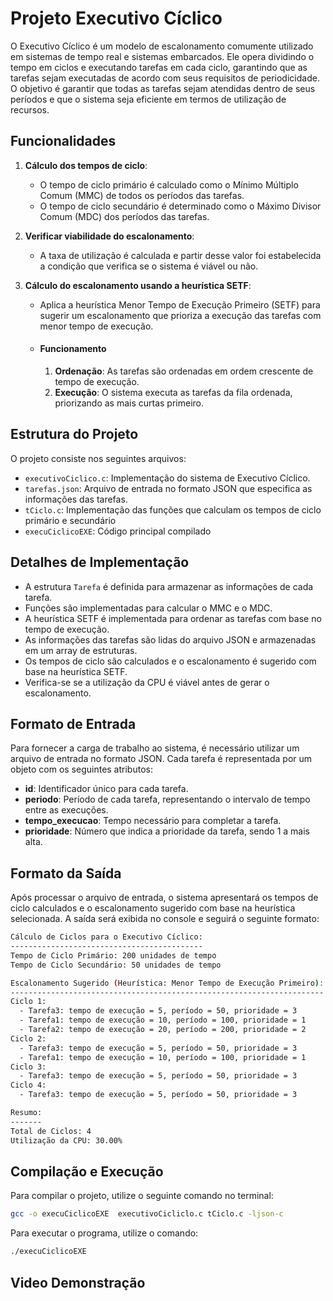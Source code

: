 
# Projeto Executivo Cíclico

O Executivo Cíclico é um modelo de escalonamento comumente utilizado em sistemas de tempo real e sistemas embarcados. Ele opera dividindo o tempo em ciclos e executando tarefas em cada ciclo, garantindo que as tarefas sejam executadas de acordo com seus requisitos de periodicidade. O objetivo é garantir que todas as tarefas sejam atendidas dentro de seus períodos e que o sistema seja eficiente em termos de utilização de recursos.

## Funcionalidades

1. **Cálculo dos tempos de ciclo**:
   - O tempo de ciclo primário é calculado como o Mínimo Múltiplo Comum (MMC) de todos os períodos das tarefas.
   - O tempo de ciclo secundário é determinado como o Máximo Divisor Comum (MDC) dos períodos das tarefas.

2. **Verificar viabilidade do escalonamento**:
   -  A taxa de utilização é calculada e partir desse valor foi estabelecida a condição que verifica se o sistema é viável ou não.

3. **Cálculo do escalonamento usando a heurística SETF**:
   - Aplica a heurística Menor Tempo de Execução Primeiro (SETF) para sugerir um escalonamento que prioriza a execução das tarefas com menor tempo de execução.
    - #### Funcionamento
        1. **Ordenação**: As tarefas são ordenadas em ordem crescente de tempo de execução.
        2. **Execução**: O sistema executa as tarefas da fila ordenada, priorizando as mais curtas primeiro.
           
## Estrutura do Projeto

O projeto consiste nos seguintes arquivos:

- `executivoCiclico.c`: Implementação do sistema de Executivo Cíclico.
- `tarefas.json`: Arquivo de entrada no formato JSON que especifica as informações das tarefas.
- `tCiclo.c`: Implementação das funções que calculam os tempos de ciclo primário e secundário
- `execuCiclicoEXE`: Código principal compilado
  
## Detalhes de Implementação

- A estrutura `Tarefa` é definida para armazenar as informações de cada tarefa.
- Funções são implementadas para calcular o MMC e o MDC.
- A heurística SETF é implementada para ordenar as tarefas com base no tempo de execução.
- As informações das tarefas são lidas do arquivo JSON e armazenadas em um array de estruturas.
- Os tempos de ciclo são calculados e o escalonamento é sugerido com base na heurística SETF.
- Verifica-se se a utilização da CPU é viável antes de gerar o escalonamento.

## Formato de Entrada
Para fornecer a carga de trabalho ao sistema, é necessário utilizar um arquivo de entrada no formato JSON. Cada tarefa é representada por um objeto com os seguintes atributos:

- **id**: Identificador único para cada tarefa.
- **periodo**: Período de cada tarefa, representando o intervalo de tempo entre as execuções.
- **tempo_execucao**: Tempo necessário para completar a tarefa.
- **prioridade**: Número que indica a prioridade da tarefa, sendo 1 a mais alta.

## Formato da Saída
Após processar o arquivo de entrada, o sistema apresentará os tempos de ciclo calculados e o escalonamento sugerido com base na heurística selecionada. A saída será exibida no console e seguirá o seguinte formato:

```bash
Cálculo de Ciclos para o Executivo Cíclico:
-------------------------------------------
Tempo de Ciclo Primário: 200 unidades de tempo
Tempo de Ciclo Secundário: 50 unidades de tempo

Escalonamento Sugerido (Heurística: Menor Tempo de Execução Primeiro):
----------------------------------------------------------------------
Ciclo 1:
  - Tarefa3: tempo de execução = 5, período = 50, prioridade = 3
  - Tarefa1: tempo de execução = 10, período = 100, prioridade = 1
  - Tarefa2: tempo de execução = 20, período = 200, prioridade = 2
Ciclo 2:
  - Tarefa3: tempo de execução = 5, período = 50, prioridade = 3
  - Tarefa1: tempo de execução = 10, período = 100, prioridade = 1
Ciclo 3:
  - Tarefa3: tempo de execução = 5, período = 50, prioridade = 3
Ciclo 4:
  - Tarefa3: tempo de execução = 5, período = 50, prioridade = 3

Resumo:
-------
Total de Ciclos: 4
Utilização da CPU: 30.00%


```
## Compilação e Execução

Para compilar o projeto, utilize o seguinte comando no terminal:

```bash
gcc -o execuCiclicoEXE  executivoCicliclo.c tCiclo.c -ljson-c
```
Para executar o programa, utilize o comando:

```bash
./execuCiclicoEXE
```

## Video Demonstração
